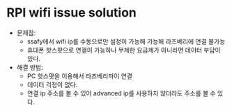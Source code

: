 # RPI wifi issue solution

- 문제점:
  - ssafy에서 wifi ip를 수동으로만 설정이 가능해 가능해 라즈베리에 연결 불가능
  - 휴대폰 핫스팟으로 연결이 가능하나 무제한 요금제가 아니라면 데이터 부담이 있다.
- 해결 방법: 
  - PC 핫스팟을 이용해서 라즈베리파이 연결
  - 데이터 걱정이 없다.
  - 연결 ip 주소를 볼 수 있어 advanced ip를 사용하지 않더라도 주소를 볼 수 있다.